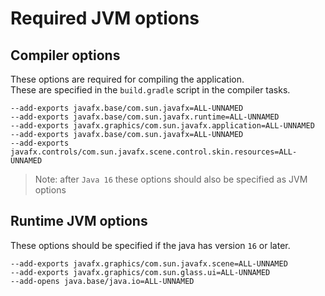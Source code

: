 # Required JVM options

## Compiler options

These options are required for compiling the application.  
These are specified in the `build.gradle` script in the compiler tasks.

```
--add-exports javafx.base/com.sun.javafx=ALL-UNNAMED  
--add-exports javafx.base/com.sun.javafx.runtime=ALL-UNNAMED
--add-exports javafx.graphics/com.sun.javafx.application=ALL-UNNAMED
--add-exports javafx.base/com.sun.javafx=ALL-UNNAMED
--add-exports javafx.controls/com.sun.javafx.scene.control.skin.resources=ALL-UNNAMED
```

> Note: after `Java 16` these options should also be specified as JVM options

## Runtime JVM options

These options should be specified if the java has version `16` or later.
```
--add-exports javafx.graphics/com.sun.javafx.scene=ALL-UNNAMED 
--add-exports javafx.graphics/com.sun.glass.ui=ALL-UNNAMED
--add-opens java.base/java.io=ALL-UNNAMED
```